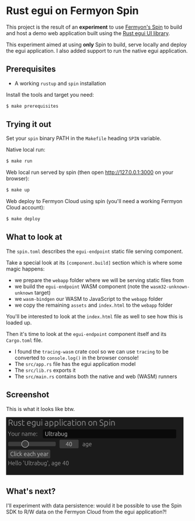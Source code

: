# Rust egui on Fermyon Spin

This project is the result of an **experiment** to use [Fermyon's Spin](https://www.fermyon.com/spin) to build and host a demo web application built using the [Rust egui UI library](https://www.egui.rs/#demo).

This experiment aimed at using **only** Spin to build, serve locally and deploy the egui application. I also added support to run the native egui application.

## Prerequisites

- A working `rustup` and `spin` installation

Install the tools and target you need:

```bash
$ make prerequisites
```


## Trying it out

Set your `spin` binary PATH in the `Makefile` heading `SPIN` variable.

Native local run:

```bash
$ make run
```

Web local run served by spin (then open http://127.0.0.1:3000 on your browser):

```bash
$ make up
```

Web deploy to Fermyon Cloud using spin (you'll need a working Fermyon Cloud account):

```bash
$ make deploy
```

## What to look at

The `spin.toml` describes the `egui-endpoint` static file serving component.

Take a special look at its `[component.build]` section which is where some magic happens:

- we prepare the `webapp` folder where we will be serving static files from
- we build the `egui-endpoint` WASM component (note the `wasm32-unknown-unknown` target)
- we `wasm-bindgen` our WASM to JavaScript to the `webapp` folder
- we copy the remaining `assets` and `index.html` to the `webapp` folder

You'll be interested to look at the `index.html` file as well to see how this is loaded up.

Then it's time to look at the `egui-endpoint` component itself and its `Cargo.toml` file.

- I found the `tracing-wasm` crate cool so we can use `tracing` to be converted to `console.log()` in the browser console!
- The `src/app.rs` file has the egui application model
- The `src/lib.rs` exports it
- The `src/main.rs` contains both the native and web (WASM) runners

## Screenshot

This is what it looks like btw.

![egui app on spin screenshot](egui_on_spin_scrot.png)

## What's next?

I'll experiment with data persistence: would it be possible to use the Spin SDK to R/W data on the Fermyon Cloud from the egui application?!
